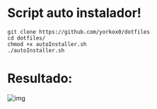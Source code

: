 # Script auto instalador!

```
git clone https://github.com/yorkox0/dotfiles
cd dotfiles/
chmod +x autoInstaller.sh
./autoInstaller.sh
```
# Resultado:

![img](https://i.ibb.co/WGCLxGw/img.png)
